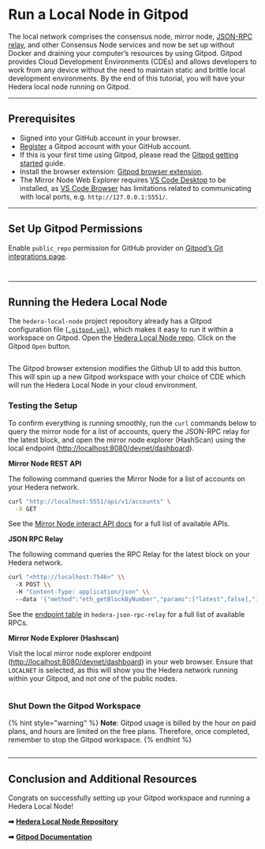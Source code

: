 # Run a Local Node in Gitpod

The local network comprises the consensus node, mirror node, [JSON-RPC relay](https://github.com/hashgraph/hedera-json-rpc-relay#readme), and other Consensus Node services and now be set up without Docker and draining your computer’s resources by using Gitpod. Gitpod provides Cloud Development Environments (CDEs) and allows developers to work from any device without the need to maintain static and brittle local development environments. By the end of this tutorial, you will have your Hedera local node running on Gitpod.

***

## Prerequisites

* Signed into your GitHub account in your browser.
* [Register](https://gitpod.io/login/) a Gitpod account with your GitHub account.
* If this is your first time using Gitpod, please read the [Gitpod getting started](https://www.gitpod.io/docs/introduction/getting-started) guide.
* Install the browser extension: [Gitpod browser extension](https://www.gitpod.io/docs/configure/user-settings/browser-extension).
* The Mirror Node Web Explorer requires [VS Code Desktop](https://www.gitpod.io/docs/references/ides-and-editors/vscode) to be installed, as [VS Code Browser](https://www.gitpod.io/docs/references/ides-and-editors/vscode-browser) has limitations related to communicating with local ports, e.g. `http://127.0.0.1:5551/`.

***

## Set Up Gitpod Permissions

Enable `public_repo` permission for GitHub provider on [Gitpod’s Git integrations page](https://gitpod.io/user/integrations).

<figure><img src="../../../../.gitbook/assets/gitpod-git-providers-table.png" alt=""><figcaption></figcaption></figure>

<figure><img src="../../../../.gitbook/assets/gitpod-git-providers-edit-permissions-dialog.png" alt=""><figcaption></figcaption></figure>

***

## Running the Hedera Local Node

The `hedera-local-node` project repository already has a Gitpod configuration file ([`.gitpod.yml`](https://github.com/hashgraph/hedera-local-node/blob/main/.gitpod.yml)), which makes it easy to run it within a workspace on Gitpod. Open the [Hedera Local Node repo](https://github.com/hashgraph/hedera-local-node). Click on the Gitpod `Open` button.

<figure><img src="../../../../.gitbook/assets/gitpod-button-github-repo.png" alt=""><figcaption></figcaption></figure>

The Gitpod browser extension modifies the Github UI to add this button. This will spin up a new Gitpod workspace with your choice of CDE which will run the Hedera Local Node in your cloud environment.

### **Testing the Setup**

To confirm everything is running smoothly, run the `curl` commands below to query the mirror node for a list of accounts, query the JSON-RPC relay for the latest block, and open the mirror node explorer (HashScan) using the local endpoint ([http://localhost:8080/devnet/dashboard](http://localhost:8080/devnet/dashboard)).

**Mirror Node REST API**

The following command queries the Mirror Node for a list of accounts on your Hedera network.

```bash
curl "http://localhost:5551/api/v1/accounts" \
  -X GET
```

See the [Mirror Node interact API docs](https://testnet.mirrornode.hedera.com/api/v1/docs/) for a full list of available APIs.

**JSON RPC Relay**

The following command queries the RPC Relay for the latest block on your Hedera network.

```bash
curl "<http://localhost:7546>" \\
  -X POST \\
  -H "Content-Type: application/json" \\
  --data '{"method":"eth_getBlockByNumber","params":["latest",false],"id":1,"jsonrpc":"2.0"}'
```

See the [endpoint table](https://github.com/hashgraph/hedera-json-rpc-relay/blob/main/docs/rpc-api.md#endpoint-table) in `hedera-json-rpc-relay` for a full list of available RPCs.

**Mirror Node Explorer (Hashscan)**

Visit the local mirror node explorer endpoint ([http://localhost:8080/devnet/dashboard](http://localhost:8080/devnet/dashboard)) in your web browser. Ensure that `LOCALNET` is selected, as this will show you the Hedera network running within your Gitpod, and not one of the public nodes.

<figure><img src="../../../../.gitbook/assets/mirror-node-explorer-localnet.png" alt=""><figcaption></figcaption></figure>

### Shut Down the Gitpod Workspace

{% hint style="warning" %}
**Note**: Gitpod usage is billed by the hour on paid plans, and hours are limited on the free plans. Therefore, once completed, remember to stop the Gitpod workspace.
{% endhint %}

<figure><img src="../../../../.gitbook/assets/gitpod-stop-workspace.png" alt=""><figcaption></figcaption></figure>

***

## Conclusion and Additional Resources

Congrats on successfully setting up your Gitpod workspace and running a Hedera Local Node!

**➡** [**Hedera Local Node Repository**](https://github.com/hashgraph/hedera-local-node#readme)

**➡** [**Gitpod Documentation**](https://www.gitpod.io/docs/introduction/getting-started)

